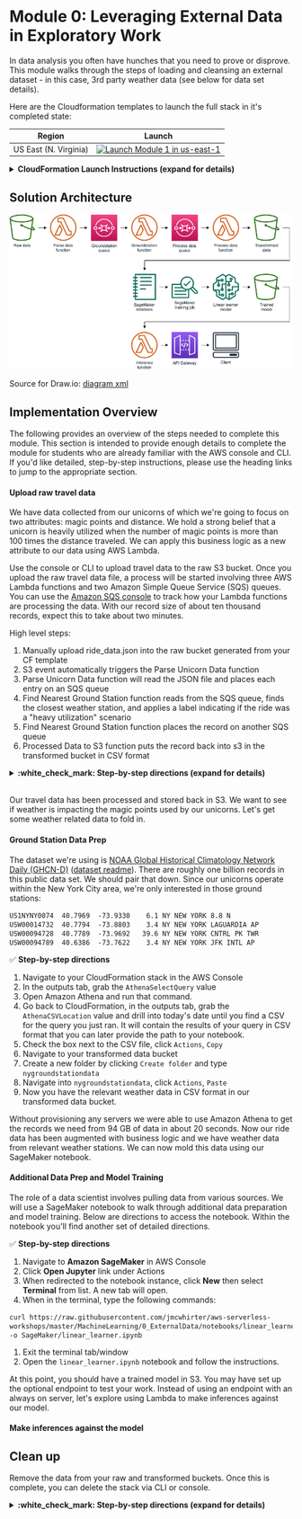 # Module 0: Leveraging External Data in Exploratory Work

In data analysis you often have hunches that you need to prove or disprove.  This module walks through the steps of loading and cleansing an external dataset - in this case, 3rd party weather data (see below for data set details).

Here are the Cloudformation templates to launch the full stack in it's completed state:

Region| Launch
------|-----
US East (N. Virginia) | [![Launch Module 1 in us-east-1](http://docs.aws.amazon.com/AWSCloudFormation/latest/UserGuide/images/cloudformation-launch-stack-button.png)](https://console.aws.amazon.com/cloudformation/home?region=us-east-1#/stacks/new?stackName=wildrydes-machine-learning-module-0&templateURL=https://s3.amazonaws.com/wildrydes-us-east-1/WorkshopTemplate/1_ExampleTemplate/example.yaml)

<details>
<summary><strong>CloudFormation Launch Instructions (expand for details)</strong></summary><p>

Manually:

1. Click the **Launch Stack** link above for the region of your choice.

1. Click **Next** on the Select Template page.

1. On the Options page, leave all the defaults and click **Next**.

1. On the Review page, check the box to acknowledge that CloudFormation will create IAM resources and click **Create**.

1. On the Review page click **Create**.

1. Wait for the `wildrydes-machine-learning-module-0` stack to reach a status of `CREATE_COMPLETE`.

1. With the `wildrydes-machine-learning-module-0` stack selected, click on the **Outputs** tab

CLI:
```
aws cloudformation create-stack \
--stack-name wildrydes-machine-learning-module-0 \
--capabilities CAPABILITY_NAMED_IAM \
--template-body file://cloudformation/infrastructure.yml
```

</p></details>


## Solution Architecture

![Architecture diagram](assets/WildRydesML.png)

Source for Draw.io: [diagram xml](assets/WildRydesML.xml)


## Implementation Overview

The following provides an overview of the steps needed to complete this module. This section is intended to provide enough details to complete the module for students who are already familiar with the AWS console and CLI. If you'd like detailed, step-by-step instructions, please use the heading links to jump to the appropriate section.

#### Upload raw travel data

We have data collected from our unicorns of which we're going to focus on two attributes: magic points and distance. We hold a strong belief that a unicorn is heavily utilized when the number of magic points is more than 100 times the distance traveled. We can apply this business logic as a new attribute to our data using AWS Lambda.

Use the console or CLI to upload travel data to the raw S3 bucket. Once you upload the raw travel data file, a process will be started involving three AWS Lambda functions and two Amazon Simple Queue Service (SQS) queues. You can use the [Amazon SQS console](https://console.aws.amazon.com/sqs/home?region=us-east-1#) to track how your Lambda functions are processing the data. With our record size of about ten thousand records, expect this to take about two minutes.

High level steps:

1. Manually upload ride_data.json into the raw bucket generated from your CF template
1. S3 event automatically triggers the Parse Unicorn Data function
1. Parse Unicorn Data function will read the JSON file and places each entry on an SQS queue
1. Find Nearest Ground Station function reads from the SQS queue, finds the closest weather station, and applies a label indicating if the ride was a "heavy utilization" scenario
1. Find Nearest Ground Station function places the record on another SQS queue
1. Processed Data to S3 function puts the record back into s3 in the transformed bucket in CSV format

<details>
<summary><strong>:white_check_mark: Step-by-step directions (expand for details)</strong></summary><p>

Console:

*TODO*

CLI:
```
aws cloudformation describe-stacks \
  --stack-name wildrydes-machine-learning-module-0 \
  --query "Stacks[0].Outputs[?OutputKey=='RawDataBucketName'].OutputValue" \
  --output text | xargs -I {} \
      aws s3 cp data/ride_data.json s3://{}
```
</p></details><br>

Our travel data has been processed and stored back in S3. We want to see if weather is impacting the magic points used by our unicorns. Let's get some weather related data to fold in.

#### Ground Station Data Prep

The dataset we're using is [NOAA Global Historical Climatology Network Daily (GHCN-D)](https://registry.opendata.aws/noaa-ghcn/) ([dataset readme](https://docs.opendata.aws/noaa-ghcn-pds/readme.html)).  There are roughly one billion records in this public data set. We should pair that down. Since our unicorns operate within the New York City area, we're only interested in those ground stations:

```
US1NYNY0074  40.7969  -73.9330    6.1 NY NEW YORK 8.8 N
USW00014732  40.7794  -73.8803    3.4 NY NEW YORK LAGUARDIA AP
USW00094728  40.7789  -73.9692   39.6 NY NEW YORK CNTRL PK TWR
USW00094789  40.6386  -73.7622    3.4 NY NEW YORK JFK INTL AP
```

:white_check_mark: **Step-by-step directions**

1. Navigate to your CloudFormation stack in the AWS Console
1. In the outputs tab, grab the `AthenaSelectQuery` value
1. Open Amazon Athena and run that command.
1. Go back to CloudFormation, in the outputs tab, grab the `AthenaCSVLocation` value and drill into today's date until you find a CSV for the query you just ran.  It will contain the results of your query in CSV format that you can later provide the path to your notebook.
1. Check the box next to the CSV file, click `Actions`, `Copy`
1. Navigate to your transformed data bucket
1. Create a new folder by clicking `Create folder` and type `nygroundstationdata`
1. Navigate into `nygroundstationdata`, click `Actions`, `Paste`
1. Now you have the relevant weather data in CSV format in our transformed data bucket.

Without provisioning any servers we were able to use Amazon Athena to get the records we need from 94 GB of data in about 20 seconds. Now our ride data has been augmented with business logic and we have weather data from relevant weather stations. We can now mold this data using our SageMaker notebook.

#### Additional Data Prep and Model Training

The role of a data scientist involves pulling data from various sources. We will use a SageMaker notebook to walk through additional data preparation and model training. Below are directions to access the notebook. Within the notebook you'll find another set of detailed directions.

:white_check_mark: **Step-by-step directions**

1. Navigate to **Amazon SageMaker** in AWS Console
1. Click **Open Jupyter** link under Actions
1. When redirected to the notebook instance, click **New** then select **Terminal** from list. A new tab will open.
1. When in the terminal, type the following commands:
```
curl https://raw.githubusercontent.com/jmcwhirter/aws-serverless-workshops/master/MachineLearning/0_ExternalData/notebooks/linear_learner.ipynb -o SageMaker/linear_learner.ipynb
```
1. Exit the terminal tab/window
1. Open the `linear_learner.ipynb` notebook and follow the instructions.

At this point, you should have a trained model in S3. You may have set up the optional endpoint to test your work. Instead of using an endpoint with an always on server, let's explore using Lambda to make inferences against our model.

#### Make inferences against the model



## Clean up

Remove the data from your raw and transformed buckets. Once this is complete, you can delete the stack via CLI or console.

<details>
<summary><strong>:white_check_mark: Step-by-step directions (expand for details)</strong></summary><p>

Manually:

*TODO*

CLI:
1. Delete data in your raw bucket
  ```
  aws cloudformation describe-stacks \
    --stack-name wildrydes-machine-learning-module-0 \
    --query "Stacks[0].Outputs[?OutputKey=='RawDataBucketName'].OutputValue" \
    --output text | xargs -I {} \
        aws s3 rm s3://{} --recursive
  ```
2. Delete data in your transformed bucket
  ```
  aws cloudformation describe-stacks \
    --stack-name wildrydes-machine-learning-module-0 \
    --query "Stacks[0].Outputs[?OutputKey=='TransformedDataBucketName'].OutputValue" \
    --output text | xargs -I {} \
        aws s3 rm s3://{} --recursive
  ```
3. Delete data in your model bucket
  ```
  aws cloudformation describe-stacks \
    --stack-name wildrydes-machine-learning-module-0 \
    --query "Stacks[0].Outputs[?OutputKey=='ModelBucketName'].OutputValue" \
    --output text | xargs -I {} \
        aws s3 rm s3://{} --recursive
  ```
4. Delete the stack
  ```
  aws cloudformation delete-stack \
    --stack-name wildrydes-machine-learning-module-0
  ```
</p></details>
